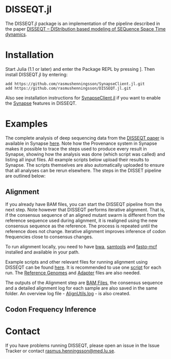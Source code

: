 # DISSEQT.jl
The DISSEQT.jl package is an implementation of the pipeline described in the paper [DISSEQT – DIStribution based modeling of SEQuence Space Time dynamics](https://www.biorxiv.org/content/10.1101/327338v1).



# Installation
Start Julia (1.1 or later) and enter the Package REPL by pressing ]. Then install DISSEQT.jl by entering:
```
add https://github.com/rasmushenningsson/SynapseClient.jl.git
add https://github.com/rasmushenningsson/DISSEQT.jl.git
```
Also see installation instructions for [SynapseClient.jl](https://github.com/rasmushenningsson/SynapseClient.jl) if you want to enable the [Synapse](https://www.synapse.org) features in DISSEQT.


# Examples
The complete analysis of deep sequencing data from the [DISSEQT paper](https://www.biorxiv.org/content/10.1101/327338v1) is available in Synapse [here](https://www.synapse.org/#!Synapse:syn11639899). 
Note how the Provenance system in Synapse makes it possible to trace the steps used to produce every result in Synapse, showing how the analysis was done (which script was called) and listing all input files.
All example scripts below upload their results to Synapse. The scripts themselves are also automatically uploaded to ensure that all analyses can be rerun elsewhere.
The steps in the DISSET pipeline are outlined below:

## Alignment
If you already have BAM files, you can start the DISSEQT pipeline from the next step. Note however that DISSEQT performs iterative alignment. That is, if the consensus sequence of an aligned mutant swarm is different from the reference sequence used during alignment, it is realigned using the new consensus sequence as the reference. The process is repeated until the reference does not change. Iterative alignment improves inference of codon frequencies close to consensus changes.

To run alignment locally, you need to have [bwa](https://github.com/lh3/bwa), [samtools](http://www.htslib.org) and [fastq-mcf](https://expressionanalysis.github.io/ea-utils/) installed and available in your path.

Example scripts and other relevant files for running alignment using DISSEQT can be found [here](https://www.synapse.org/#!Synapse:syn18694207). It is recommended to use one [script](https://www.synapse.org/#!Synapse:syn18695094) for each run. The [Reference Genomes](https://www.synapse.org/#!Synapse:syn18694208) and [Adapter](https://www.synapse.org/#!Synapse:syn18694218) files are also needed.

The outputs of the Alignment step are [BAM Files](https://www.synapse.org/#!Synapse:syn18694439), the consensus sequence and a detailed alignment log for each sample are also saved in the same folder.
An overview log file - [AlignUtils.log](https://www.synapse.org/#!Synapse:syn18695095) - is also created. 

## Codon Frequency Inference


# Contact
If you have problems running DISSEQT, please open an issue in the Issue Tracker or contact rasmus.henningsson@med.lu.se.
